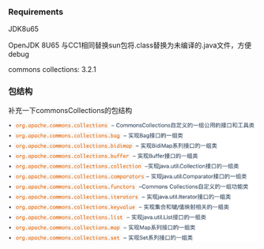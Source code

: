 ### Requirements

JDK8u65

OpenJDK 8U65 与CC1相同替换sun包将.class替换为未编译的.java文件，方便debug

commons collections: 3.2.1

### 包结构

补充一下commonsCollections的包结构

![img.png](img.png)
